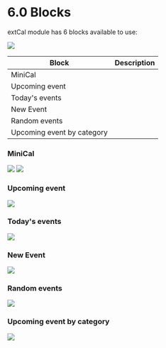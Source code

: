 # 6.0 Blocks

extCal module has 6 blocks available to use: 

![](../assets/blocks001.png)


|Block|Description|
|--|--|
|MiniCal||
| Upcoming event ||
|Today's events||
|New Event||
|Random events||
|Upcoming event by category||


### MiniCal
![](../assets/blocks002.png)
![](../assets/blocks002b.png)

### Upcoming event
![](../assets/blocks003.png)

### Today's events
![](../assets/blocks004.png)

### New Event
![](../assets/blocks005.png)

### Random events
![](../assets/blocks006.png)

### Upcoming event by category
![](../assets/blocks007.png)



